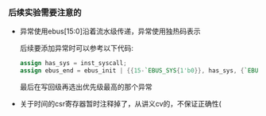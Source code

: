 ### 后续实验需要注意的

* 异常使用ebus[15:0]沿着流水级传递，异常使用独热码表示

  后续要添加异常时可以参考以下代码:

  ```verilog
  assign has_sys = inst_syscall;
  assign ebus_end = ebus_init | {{15-`EBUS_SYS{1'b0}}, has_sys, {`EBUS_SYS{1'b0}}};
  ```

  最后在写回级再选出优先级最高的那个异常

* 关于时间的csr寄存器暂时注释掉了，从讲义cv的，不保证正确性(
